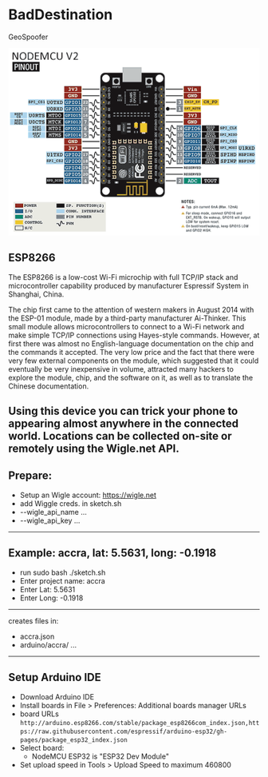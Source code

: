 # BadDestination
GeoSpoofer

<img src="img/esp8266.png" alt="esp8266">

## ESP8266

The ESP8266 is a low-cost Wi-Fi microchip with full TCP/IP stack and microcontroller capability produced by manufacturer Espressif System in Shanghai, China.

The chip first came to the attention of western makers in August 2014 with the ESP-01 module, made by a third-party manufacturer Ai-Thinker. This small module allows microcontrollers to connect to a Wi-Fi network and make simple TCP/IP connections using Hayes-style commands. However, at first there was almost no English-language documentation on the chip and the commands it accepted. The very low price and the fact that there were very few external components on the module, which suggested that it could eventually be very inexpensive in volume, attracted many hackers to explore the module, chip, and the software on it, as well as to translate the Chinese documentation.

Using this device you can trick your phone to appearing almost anywhere in the connected world. Locations can be collected on-site or remotely using the Wigle.net API.
---
## Prepare:
- Setup an Wigle account: https://wigle.net
- add Wiggle creds. in sketch.sh 
- --wigle_api_name ... 
- --wigle_api_key ...

---
## Example: accra, lat: 5.5631, long: -0.1918
- run sudo bash ./sketch.sh
- Enter project name: accra
- Enter Lat: 5.5631
- Enter Long: -0.1918
---
creates files in: 
- accra.json
- arduino/accra/ ...

---
## Setup Arduino IDE

- Download Arduino IDE
- Install boards in File > Preferences: Additional boards manager URLs
- board URLs `http://arduino.esp8266.com/stable/package_esp8266com_index.json,https://raw.githubusercontent.com/espressif/arduino-esp32/gh-pages/package_esp32_index.json`
- Select board:
	- NodeMCU ESP32 is "ESP32 Dev Module"
- Set upload speed in Tools > Upload Speed to maximum 460800

